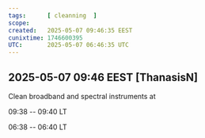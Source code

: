 ```yaml
---
tags:      [ cleanning  ]
scope:     
created:   2025-05-07 09:46:35 EEST
cunixtime: 1746600395
UTC:       2025-05-07 06:46:35 UTC
---
```


## 2025-05-07 09:46 EEST [ThanasisN]

Clean broadband and spectral instruments at 

09:38  --  09:40  LT

06:38  --  06:40  LT

